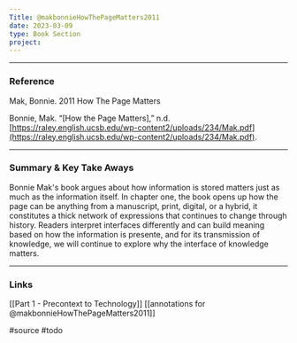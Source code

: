 ```yaml
---
Title: @makbonnieHowThePageMatters2011
date: 2023-03-09
type: Book Section
project:
---
```


---
### Reference 

Mak, Bonnie. 2011 How The Page Matters

Bonnie, Mak. “[How the Page Matters],” n.d. [https://raley.english.ucsb.edu/wp-content2/uploads/234/Mak.pdf](https://raley.english.ucsb.edu/wp-content2/uploads/234/Mak.pdf).

---

### Summary & Key Take Aways

Bonnie Mak's book argues about how information is stored matters just as much as the information itself. In chapter one, the book opens up how the page can be anything from a manuscript, print, digital, or a hybrid, it constitutes a thick network of expressions that continues to change through history. Readers interpret interfaces differently and can build meaning based on how the information is presente, and for its transmission of knowledge, we will continue to explore why the interface of knowledge matters.

--- 

### Links
[[Part 1 - Precontext to Technology]]
[[annotations for @makbonnieHowThePageMatters2011]]

#source #todo